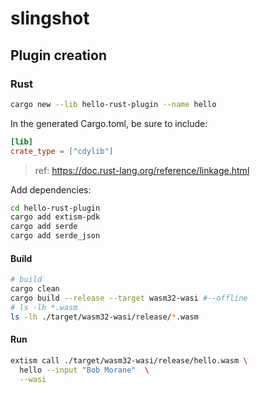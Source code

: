 # slingshot

## Plugin creation

### Rust

```bash
cargo new --lib hello-rust-plugin --name hello
```

In the generated Cargo.toml, be sure to include:

```toml
[lib]
crate_type = ["cdylib"]
```
> ref: https://doc.rust-lang.org/reference/linkage.html

Add dependencies:
```bash
cd hello-rust-plugin
cargo add extism-pdk
cargo add serde
cargo add serde_json
```

#### Build 

```bash
# build
cargo clean
cargo build --release --target wasm32-wasi #--offline
# ls -lh *.wasm
ls -lh ./target/wasm32-wasi/release/*.wasm
```

#### Run

```bash
extism call ./target/wasm32-wasi/release/hello.wasm \
  hello --input "Bob Morane"  \
  --wasi
```